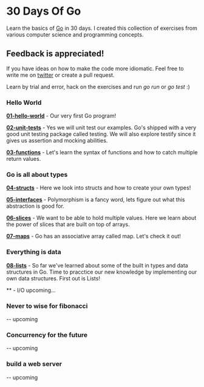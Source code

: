 # 30 Days Of Go
Learn the basics of [Go](https://golang.org/) in 30 days.
I created this collection of exercises from various computer science and programming concepts.

## Feedback is appreciated!
If you have ideas on how to make the code more idiomatic.
Feel free to write me on [twitter](https://www.twitter.com/osterbergmarcus) or create a pull request.

Learn by trial and error, hack on the exercises and run *go run* or *go test* :)

### Hello World
**[01-hello-world](01-hello-world)** - Our very first Go program!

**[02-unit-tests](02-unit-tests)** - Yes we will unit test our examples. Go's shipped with a very good unit testing package called testing. We will also explore testify since it gives us assertion and mocking abilities.

**[03-functions](03-functions)** - Let's learn the syntax of functions and how to catch multiple return values.

### Go is all about types
**[04-structs](04-structs)** - Here we look into structs and how to create your own types!

**[05-interfaces](05-interfaces)** - Polymorphism is a fancy word, lets figure out what this abstraction is good for.

**[06-slices](06-slices)** - We want to be able to hold multiple values. Here we learn about the power of slices that are
built on top of arrays.

**[07-maps](07-maps)** - Go has an associative array called map. Let's check it out!

### Everything is data
**[08-lists](08-lists)** - So far we've learned about some of the built in types and data structures in Go. Time to pracctice our new
knowledge by implementing our own data structures. First out is Lists!

** - I/O upcoming...

### Never to wise for fibonacci
-- upcoming

### Concurrency for the future
-- upcoming

### build a web server
-- upcoming
